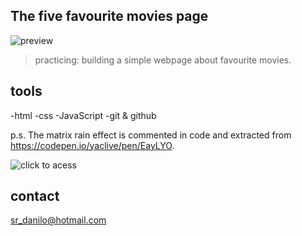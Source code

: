 ## The five favourite movies page
 
![preview](./.git/preview) 

>practicing:
building a simple webpage about favourite movies.

## tools

-html
-css
-JavaScript
-git & github

p.s. The matrix rain effect is commented in code and extracted from https://codepen.io/yaclive/pen/EayLYO.

![click to acess](DaniloRua.github.io/top5-movies)

## contact

sr_danilo@hotmail.com

